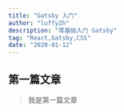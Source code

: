 ```yaml
---
title: "Gatsby 入门"
author: "luffyZh"
description: "零基础入门 Gatsby"
tag: "React,Gatsby,CSS"
date: "2020-01-12"
---
```


## 第一篇文章

> 我是第一篇文章
